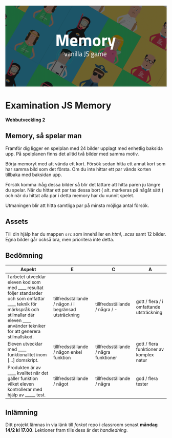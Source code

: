 ![poster](./poster.png)

# Examination JS Memory
**Webbutveckling 2**

## Memory, så spelar man
Framför dig ligger en spelplan med 24 bilder upplagt med enhetlig baksida upp. På spelplanen finns det alltid två bilder med samma motiv.

Börja memoryt med att vända ett kort. Försök sedan hitta ett annat kort som har samma bild som det första. Om du inte hittar ett par vänds korten tillbaka med baksidan upp.

Försök komma ihåg dessa bilder så blir det lättare att hitta paren ju längre du spelar. När du hittar ett par tas dessa bort ( alt. markeras på någåt sätt ) och när du hittat alla par i detta memory har du vunnit spelet.

Utmaningen blir att hitta samtliga par på minsta möjliga antal försök. 


## Assets
Till din hjälp har du mappen ```src``` som innehåller en *html*, *.scss* samt 12 bilder. Egna bilder går också bra, men prioritera inte detta.


## Bedömning
|Aspekt|E|C|A|
|---|---|---|---|
|I arbetet utvecklar eleven kod som med ____ resultat följer standarder och som omfattar ____ teknik för märkspråk och stilmallar där eleven ____ använder tekniker för att generera stilmallskod. | tillfredsställande / någon / i begränsad utsträckning | tillfredsställande / några / - | gott / flera / i omfattande utsträckning |
| Eleven utvecklar med ____ funktionalitet inom [...] domskript. | tillfredsställande / någon enkel funktion | tillfredsställande / några funktioner | gott / flera funktioner av komplex natur |
|Produkten är av ____ kvalitet när det gäller funktion vilket eleven kontrollerar med hjälp av _____ test. | tillfredsställande / något | tillfredsställande / några | god / flera tester |


## Inlämning
Ditt projekt lämnas in via länk till *forkat* repo i classroom senast **måndag 14/2  kl 17.00**. Lektioner fram tills dess är det *handledning*.